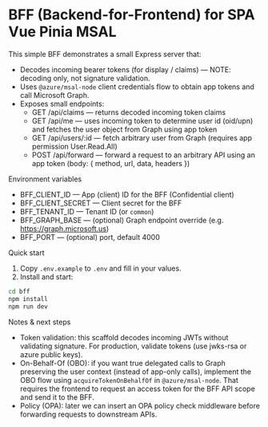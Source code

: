 # BFF (Backend-for-Frontend) for SPA Vue Pinia MSAL

This simple BFF demonstrates a small Express server that:

- Decodes incoming bearer tokens (for display / claims) — NOTE: decoding only, not signature validation.
- Uses `@azure/msal-node` client credentials flow to obtain app tokens and call Microsoft Graph.
- Exposes small endpoints:
  - GET /api/claims — returns decoded incoming token claims
  - GET /api/me — uses incoming token to determine user id (oid/upn) and fetches the user object from Graph using app token
  - GET /api/users/:id — fetch arbitrary user from Graph (requires app permission User.Read.All)
  - POST /api/forward — forward a request to an arbitrary API using an app token (body: { method, url, data, headers })

Environment variables

- BFF_CLIENT_ID — App (client) ID for the BFF (Confidential client)
- BFF_CLIENT_SECRET — Client secret for the BFF
- BFF_TENANT_ID — Tenant ID (or `common`)
- BFF_GRAPH_BASE — (optional) Graph endpoint override (e.g. https://graph.microsoft.us)
- BFF_PORT — (optional) port, default 4000

Quick start

1. Copy `.env.example` to `.env` and fill in your values.
2. Install and start:

```bash
cd bff
npm install
npm run dev
```

Notes & next steps

- Token validation: this scaffold decodes incoming JWTs without validating signature. For production, validate tokens (use jwks-rsa or azure public keys).
- On-Behalf-Of (OBO): if you want true delegated calls to Graph preserving the user context (instead of app-only calls), implement the OBO flow using `acquireTokenOnBehalfOf` in `@azure/msal-node`. That requires the frontend to request an access token for the BFF API scope and send it to the BFF.
- Policy (OPA): later we can insert an OPA policy check middleware before forwarding requests to downstream APIs.
